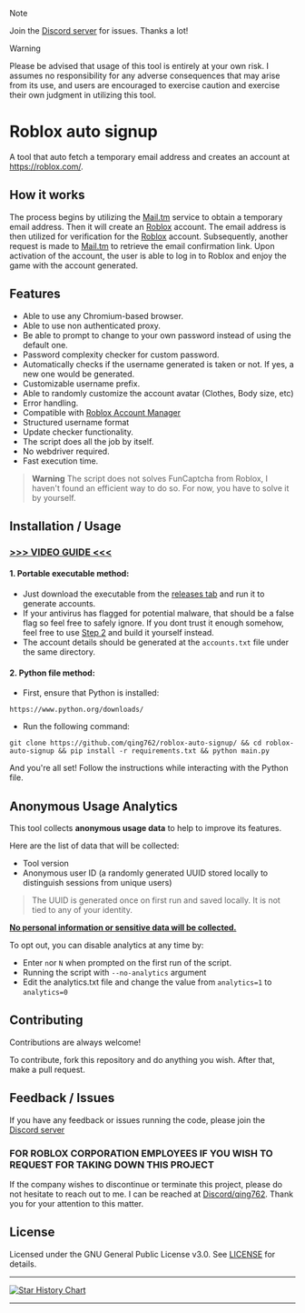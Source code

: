 > [!NOTE]  
> Join the [Discord server](https://qing762.is-a.dev/discord) for issues. Thanks a lot!

> [!WARNING]
> Please be advised that usage of this tool is entirely at your own risk. I assumes no responsibility for any adverse consequences that may arise from its use, and users are encouraged to exercise caution and exercise their own judgment in utilizing this tool.

# Roblox auto signup

A tool that auto fetch a temporary email address and creates an account at https://roblox.com/.

## How it works

The process begins by utilizing the [Mail.tm](https://mail.tm/) service to obtain a temporary email address. Then it will create an [Roblox](https://roblox.com) account. The email address is then utilized for verification for the [Roblox](https://roblox.com) account. Subsequently, another request is made to [Mail.tm](https://mail.tm/) to retrieve the email confirmation link. Upon activation of the account, the user is able to log in to Roblox and enjoy the game with the account generated.


## Features

- Able to use any Chromium-based browser.
- Able to use non authenticated proxy.
- Be able to prompt to change to your own password instead of using the default one.
- Password complexity checker for custom password.
- Automatically checks if the username generated is taken or not. If yes, a new one would be generated.
- Customizable username prefix.
- Able to randomly customize the account avatar (Clothes, Body size, etc)
- Error handling.
- Compatible with [Roblox Account Manager](https://github.com/ic3w0lf22/Roblox-Account-Manager)
- Structured username format
- Update checker functionality.
- The script does all the job by itself.
- No webdriver required.
- Fast execution time.

> **Warning**
> The script does not solves FunCaptcha from Roblox, I haven't found an efficient way to do so. For now, you have to solve it by yourself.

## Installation / Usage

### [>>> VIDEO GUIDE <<<](https://qing762.is-a.dev/roblox-guide)

#### 1. Portable executable method:
- Just download the executable from the [releases tab](https://github.com/qing762/roblox-auto-signup/releases) and run it to generate accounts.
- If your antivirus has flagged for potential malware, that should be a false flag so feel free to safely ignore. If you dont trust it enough somehow, feel free to use [Step 2](https://github.com/qing762/roblox-auto-signup#2-python-file-method) and build it yourself instead.
- The account details should be generated at the `accounts.txt` file under the same directory.

#### 2. Python file method:
 - First, ensure that Python is installed:
 ``` shell
 https://www.python.org/downloads/
 ```
 - Run the following command:
 ```shell
 git clone https://github.com/qing762/roblox-auto-signup/ && cd roblox-auto-signup && pip install -r requirements.txt && python main.py
 ```

And you're all set! Follow the instructions while interacting with the Python file.


## Anonymous Usage Analytics

This tool collects **anonymous usage data** to help to improve its features. 

Here are the list of data that will be collected:
- Tool version
- Anonymous user ID (a randomly generated UUID stored locally to distinguish sessions from unique users)

> The UUID is generated once on first run and saved locally. It is not tied to any of your identity.

<ins>**No personal information or sensitive data will be collected.**</ins>

To opt out, you can disable analytics at any time by:
- Enter `n`or `N` when prompted on the first run of the script.
- Running the script with `--no-analytics` argument
- Edit the analytics.txt file and change the value from `analytics=1` to `analytics=0`


## Contributing

Contributions are always welcome!

To contribute, fork this repository and do anything you wish. After that, make a pull request.


## Feedback / Issues

If you have any feedback or issues running the code, please join the [Discord server](https://qing762.is-a.dev/discord)

### FOR ROBLOX CORPORATION EMPLOYEES IF YOU WISH TO REQUEST FOR TAKING DOWN THIS PROJECT

If the company wishes to discontinue or terminate this project, please do not hesitate to reach out to me. I can be reached at [Discord/qing762](https://discord.com/users/635765555277725696). Thank you for your attention to this matter.


## License

Licensed under the GNU General Public License v3.0. See [LICENSE](https://github.com/qing762/roblox-auto-signup/blob/main/LICENSE) for details.


---


[![Star History Chart](https://api.star-history.com/svg?repos=qing762/roblox-auto-signup&type=Date&theme=dark)](https://www.star-history.com/#qing762/roblox-auto-signup&Date)


---
